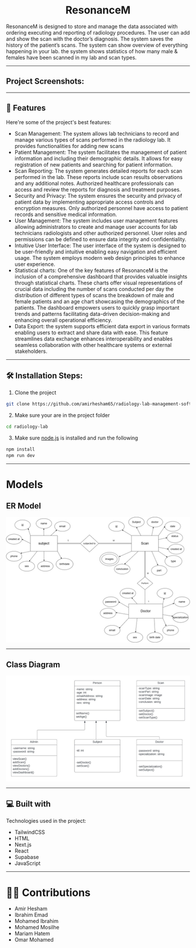 <h1 align="center" id="title">ResonanceM</h1>

<p id="description">ResonanceM is designed to store and manage the data associated with ordering executing and reporting of radiology procedures. The user can add and show the scan with the doctor’s diagnosis. The system saves the history of the patient’s&nbsp;scans. The system can show overview of everything happening in your lab. the system shows statistics of how many male &amp; females have been scanned in my lab&nbsp;and&nbsp;scan&nbsp;types.</p>
<hr>
<h2>Project Screenshots:</h2>
<hr>
<h2>🧐 Features</h2>

Here're some of the project's best features:

*   Scan Management: The system allows lab technicians to record and manage various types of scans performed in the radiology lab. It provides functionalities for adding new scans 
*   Patient Management: The system facilitates the management of patient information and including their demographic details. It allows for easy registration of new patients and searching for patient information.
*   Scan Reporting: The system generates detailed reports for each scan performed in the lab. These reports include scan results observations and any additional notes. Authorized healthcare professionals can access and review the reports for diagnosis and treatment purposes.
*   Security and Privacy: The system ensures the security and privacy of patient data by implementing appropriate access controls and encryption measures. Only authorized personnel have access to patient records and sensitive medical information.
*   User Management: The system includes user management features allowing administrators to create and manage user accounts for lab technicians radiologists and other authorized personnel. User roles and permissions can be defined to ensure data integrity and confidentiality.
*   Intuitive User Interface: The user interface of the system is designed to be user-friendly and intuitive enabling easy navigation and efficient usage. The system employs modern web design principles to enhance user experience.
*   Statistical charts: One of the key features of ResonanceM is the inclusion of a comprehensive dashboard that provides valuable insights through statistical charts. These charts offer visual representations of crucial data including the number of scans conducted per day the distribution of different types of scans the breakdown of male and female patients and an age chart showcasing the demographics of the patients. The dashboard empowers users to quickly grasp important trends and patterns facilitating data-driven decision-making and enhancing overall operational efficiency.
*   Data Export: the system supports efficient data export in various formats enabling users to extract and share data with ease. This feature streamlines data exchange enhances interoperability and enables seamless collaboration with other healthcare systems or external stakeholders.
<hr>
<h2>🛠️ Installation Steps:</h2> 

1. Clone the project 

```bash
git clone https://github.com/amirhesham65/radiology-lab-management-software.git
```
2. Make sure your are in the project folder 

```bash 
cd radiology-lab
``` 
3. Make sure [node.js](https://nodejs.org/en) is installed and run the following 

```bash
npm install 
npm run dev
```
 <hr> 
<h1>Models</h1>
<h2>ER Model</h2>

 ![ER Model](/images/ERM.png) 
<hr>
<h2>Class Diagram</h2>

 ![Class Diagram](/images/Classdiagram.jpg)
 <hr>
<h2>💻 Built with</h2>

Technologies used in the project:

*   TailwindCSS
*   HTML
*   Next.js
*   React
*   Supabase
*   JavaScript

<hr>
<h1>👨‍💻 Contributions</h1>

* Amir Hesham
* Ibrahim Emad
* Mohamed Ibrahim
* Mohamed Mosilhe
* Mariam Hatem
* Omar Mohamed